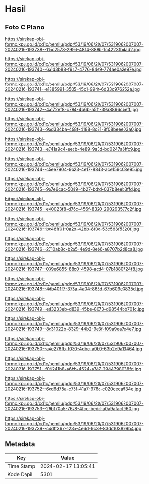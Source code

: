 # Hasil

## Foto C Plano

https://sirekap-obj-formc.kpu.go.id/cd1c/pemilu/pdpr/53/19/06/20/07/5319062007007-20240216-193738--115c2573-2996-4814-888b-1c4223fbdad2.jpg

https://sirekap-obj-formc.kpu.go.id/cd1c/pemilu/pdpr/53/19/06/20/07/5319062007007-20240216-193740--6a1d3b88-f947-4776-84e9-774ae0a2e97e.jpg

https://sirekap-obj-formc.kpu.go.id/cd1c/pemilu/pdpr/53/19/06/20/07/5319062007007-20240216-193741--e1885991-3505-45c1-994f-6d33c976252a.jpg

https://sirekap-obj-formc.kpu.go.id/cd1c/pemilu/pdpr/53/19/06/20/07/5319062007007-20240216-193742--4a172ef8-c784-4b6b-a5f1-39a8896cbeff.jpg

https://sirekap-obj-formc.kpu.go.id/cd1c/pemilu/pdpr/53/19/06/20/07/5319062007007-20240216-193743--9ad334ba-498f-4188-8c81-8f08beee03a0.jpg

https://sirekap-obj-formc.kpu.go.id/cd1c/pemilu/pdpr/53/19/06/20/07/5319062007007-20240216-193743--e741a9c4-eecb-4e89-9a3d-bd0247a6ffc9.jpg

https://sirekap-obj-formc.kpu.go.id/cd1c/pemilu/pdpr/53/19/06/20/07/5319062007007-20240216-193744--c5ee7904-9b23-4e17-8843-ace159c08e95.jpg

https://sirekap-obj-formc.kpu.go.id/cd1c/pemilu/pdpr/53/19/06/20/07/5319062007007-20240216-193745--9a7e6cac-5089-4b27-bdfd-037b8eeb3ffd.jpg

https://sirekap-obj-formc.kpu.go.id/cd1c/pemilu/pdpr/53/19/06/20/07/5319062007007-20240216-193745--e40023f8-d76c-456f-8320-290293577c2f.jpg

https://sirekap-obj-formc.kpu.go.id/cd1c/pemilu/pdpr/53/19/06/20/07/5319062007007-20240216-193746--bc48ff01-0a2b-42bb-8f0e-53c563f5320f.jpg

https://sirekap-obj-formc.kpu.go.id/cd1c/pemilu/pdpr/53/19/06/20/07/5319062007007-20240216-193746--2710ab8c-b2a5-4e9d-8eb6-a8707b2d8ca8.jpg

https://sirekap-obj-formc.kpu.go.id/cd1c/pemilu/pdpr/53/19/06/20/07/5319062007007-20240216-193747--039e6855-88c0-4598-acd4-07b1880724f8.jpg

https://sirekap-obj-formc.kpu.go.id/cd1c/pemilu/pdpr/53/19/06/20/07/5319062007007-20240216-193748--4db401f7-378a-4a04-865d-67b609e3835d.jpg

https://sirekap-obj-formc.kpu.go.id/cd1c/pemilu/pdpr/53/19/06/20/07/5319062007007-20240216-193749--ed3233eb-d839-45be-8073-d98544bb701c.jpg

https://sirekap-obj-formc.kpu.go.id/cd1c/pemilu/pdpr/53/19/06/20/07/5319062007007-20240216-193749--8c31022b-8329-44b2-9e3f-f09a9ea7e4e7.jpg

https://sirekap-obj-formc.kpu.go.id/cd1c/pemilu/pdpr/53/19/06/20/07/5319062007007-20240216-193750--a4e276fb-f030-4dbc-a0b0-63b2e9a13464.jpg

https://sirekap-obj-formc.kpu.go.id/cd1c/pemilu/pdpr/53/19/06/20/07/5319062007007-20240216-193751--f04241b8-a6bb-4524-a747-2944798038fd.jpg

https://sirekap-obj-formc.kpu.go.id/cd1c/pemilu/pdpr/53/19/06/20/07/5319062007007-20240216-193752--6ed6d75a-c73f-41a7-976c-c020ceca934e.jpg

https://sirekap-obj-formc.kpu.go.id/cd1c/pemilu/pdpr/53/19/06/20/07/5319062007007-20240216-193753--29b170a5-7678-4fcc-bedd-a0a9afacf960.jpg

https://sirekap-obj-formc.kpu.go.id/cd1c/pemilu/pdpr/53/19/06/20/07/5319062007007-20240216-193739--c4dff367-1235-4e6d-9c39-83dc103899b4.jpg


## Metadata

| Key        | Value               |
| ---------- | ------------------- |
| Time Stamp | 2024-02-17 13:05:41 |
| Kode Dapil | 5301                |



